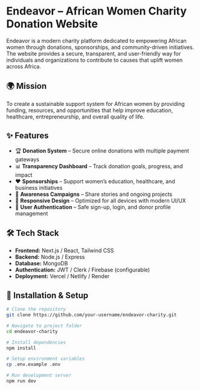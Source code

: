 # Endeavor – African Women Charity Donation Website

Endeavor is a modern charity platform dedicated to empowering African women through donations, sponsorships, and community-driven initiatives. The website provides a secure, transparent, and user-friendly way for individuals and organizations to contribute to causes that uplift women across Africa.

## 🌍 Mission

To create a sustainable support system for African women by providing funding, resources, and opportunities that help improve education, healthcare, entrepreneurship, and overall quality of life.

## ✨ Features

- 🏆 **Donation System** – Secure online donations with multiple payment gateways
- 📊 **Transparency Dashboard** – Track donation goals, progress, and impact
- ❤️ **Sponsorships** – Support women’s education, healthcare, and business initiatives
- 📢 **Awareness Campaigns** – Share stories and ongoing projects
- 📱 **Responsive Design** – Optimized for all devices with modern UI/UX
- 🔐 **User Authentication** – Safe sign-up, login, and donor profile management

## 🛠️ Tech Stack

- **Frontend:** Next.js / React, Tailwind CSS
- **Backend:** Node.js / Express
- **Database:** MongoDB
- **Authentication:** JWT / Clerk / Firebase (configurable)
- **Deployment:** Vercel / Netlify / Render

## 🚀 Installation & Setup

```bash
# Clone the repository
git clone https://github.com/your-username/endeavor-charity.git

# Navigate to project folder
cd endeavor-charity

# Install dependencies
npm install

# Setup environment variables
cp .env.example .env

# Run development server
npm run dev
```
